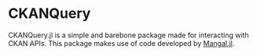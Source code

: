 # CKANQuery
CKANQuery.jl is a simple and barebone package made for interacting with CKAN APIs. This package makes use of code developed by [Mangal.jl](https://github.com/EcoJulia/Mangal.jl).

